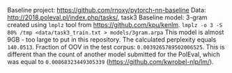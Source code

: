 Baseline project: https://github.com/rnoxy/pytorch-nn-baseline
Data: http://2018.poleval.pl/index.php/tasks/, task3
Baseline model: 
3-gram created using `lmplz` tool from https://github.com/kpu/kenlm.
`lmplz -o 3 -S 80% /tmp <data/task3_train.txt > models/3gram.arpa`
This model is almost 9GB - too large to put in this repository. 
The calculated perplexity equals `140.0513`.
Fraction of OOV in the test corpus: `0.0039265789502006525`.
This is different than the count of another model submitted for the PolEval, which was equal to `0.00868323449305339` (https://github.com/kwrobel-nlp/lm/).